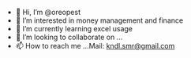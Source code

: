 - 👋 Hi, I’m @oreopest
- 👀 I’m interested in money management and finance
- 🌱 I’m currently learning excel usage
- 💞️ I’m looking to collaborate on ...
- 📫 How to reach me ...Mail: kndl.smr@gmail.com

<!---
oreopest/oreopest is a ✨ special ✨ repository because its `README.md` (this file) appears on your GitHub profile.
You can click the Preview link to take a look at your changes.
--->
